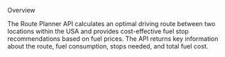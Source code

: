 Overview

The Route Planner API calculates an optimal driving route between two locations within the USA and provides cost-effective fuel stop recommendations based on fuel prices. 
The API returns key information about the route, fuel consumption, stops needed, and total fuel cost.

